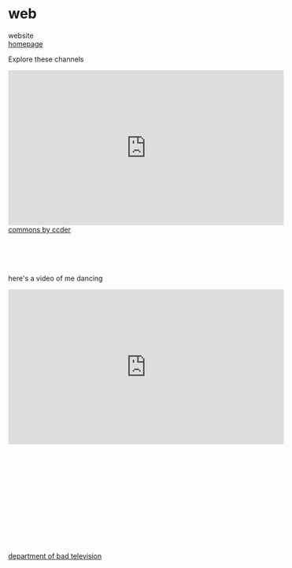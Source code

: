 # web
website  
<a href= "https://stefmeul.github.io/web/">homepage </a>  


Explore these channels
<iframe width="560" height="315" sandbox="allow-same-origin allow-scripts allow-popups" src="https://bittube.video/videos/embed/aa01a424-3d61-437e-9f5c-381c0f997e55?title=0&warningTitle=0&controls=0&peertubeLink=0" frameborder="0" allowfullscreen="1"> </iframe>

<br>
<a href= "https://bittube.video/video-channels/commons/videos " target="_blank"> commons by ccder </a>

<br><br><br><br>
here's a video of me dancing

<iframe width="560" height="315" src="https://www.youtube-nocookie.com/embed/f-aa7VlR4xM" frameborder="0" allow="accelerometer; autoplay; clipboard-write; encrypted-media; gyroscope; picture-in-picture" allowfullscreen="1"> </iframe>

<br><br><br><br><br><br><br><br><br><br><br><br>
<a href= "https://www.transdisciplinary.art/department-of-bad-television/" target="_blank"> department of bad television </a>

